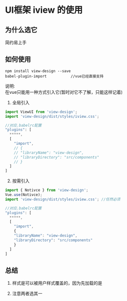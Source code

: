 # UI框架 iview 的使用

## 为什么选它
简约易上手

## 如何使用

```bush
npm install view-design --save
babel-plugin-import           //vue已经直接支持
```
说明:  
在vue只能用一种方式引入它(暂时对它不了解，只能这样记着)  

1. 全局引入
```javascript
import ViewUI from 'view-design';
import 'view-design/dist/styles/iview.css';
```
```javascript
//对应.babelrc配置
"plugins": [
  *****,
  [
    "import", 
    // {
    // "libraryName": "view-design",
    // "libraryDirectory": "src/components"
    // }
  ]
]
```


2. 按需引入

```javascript
import { Notivce } from 'view-design';
Vue.use(Notivce);
import 'view-design/dist/styles/iview.css'; //任然必须
```


```javascript
//对应.babelrc配置
"plugins": [
  *****,
  [
    "import", 
    {
    "libraryName": "view-design",
    "libraryDirectory": "src/components"
    }
  ]
]
```


## 总结
1. 样式是可以被用户样式覆盖的，因为先加载的是

2. 注意两者选其一
